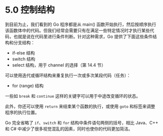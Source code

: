 # 5.0 控制结构

到目前为止，我们看到的 Go 程序都是从 main() 函数开始执行，然后按顺序执行该函数体中的代码。但我们经常会需要只有在满足一些特定情况时才执行某些代码，也就是说在代码里进行条件判断。针对这种需求，Go 提供了下面这些条件结构和分支结构：

- if-else 结构
- switch 结构
- select 结构，用于 channel 的选择（第 14.4 节）

可以使用迭代或循环结构来重复执行一次或多次某段代码（任务）：

- for (range) 结构

一些如 `break` 和 `continue` 这样的关键字可以用于中途改变循环的状态。

此外，你还可以使用 `return` 来结束某个函数的执行，或使用 `goto` 和标签来调整程序的执行位置。

Go 完全省略了 `if`、`switch` 和 `for` 结构中条件语句两侧的括号，相比 Java、C++ 和 C# 中减少了很多视觉混乱的因素，同时也使你的代码更加简洁。

